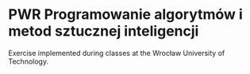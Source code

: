 # PWR Programowanie algorytmów i metod sztucznej inteligencji
Exercise implemented during classes at the Wrocław University of Technology.
